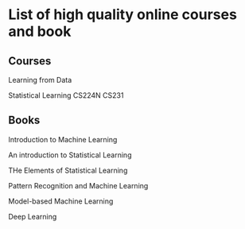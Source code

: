 # List of high quality online courses and book

## Courses
Learning from Data

Statistical Learning
CS224N
CS231

## Books
Introduction to Machine Learning

An introduction to Statistical Learning

THe Elements of Statistical Learning

Pattern Recognition and Machine Learning

Model-based Machine Learning

Deep Learning
